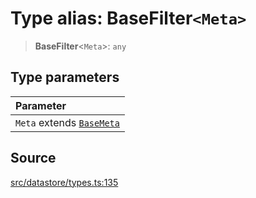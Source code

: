 # Type alias: BaseFilter`<Meta>`

> **BaseFilter**\<`Meta`\>: `any`

## Type parameters

| Parameter |
| :------ |
| `Meta` extends [`BaseMeta`](BaseMeta.md) |

## Source

[src/datastore/types.ts:135](https://github.com/colelawrence/dexter/blob/6b94c49/src/datastore/types.ts#L135)
